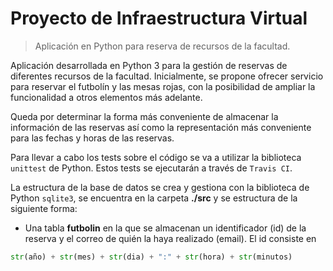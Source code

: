 # Proyecto de Infraestructura Virtual

> Aplicación en Python para reserva de recursos de la facultad.

Aplicación desarrollada en Python 3 para la gestión de reservas de diferentes recursos de la facultad. Inicialmente, se propone ofrecer servicio para reservar el futbolín y las mesas rojas, con la posibilidad de ampliar la funcionalidad a otros elementos más adelante.

Queda por determinar la forma más conveniente de almacenar la información de las reservas así como la representación más conveniente para las fechas y horas de las reservas.

Para llevar a cabo los tests sobre el código se va a utilizar la biblioteca `unittest` de Python. Estos tests se ejecutarán a través de `Travis CI`.

La estructura de la base de datos se crea y gestiona con la biblioteca de Python `sqlite3`, se encuentra en la carpeta **./src** y se estructura de la siguiente forma:
- Una tabla **futbolin** en la que se almacenan un identificador (id) de la reserva y el correo de quién la haya realizado (email). El id consiste en


```python
str(año) + str(mes) + str(dia) + ":" + str(hora) + str(minutos)
```
